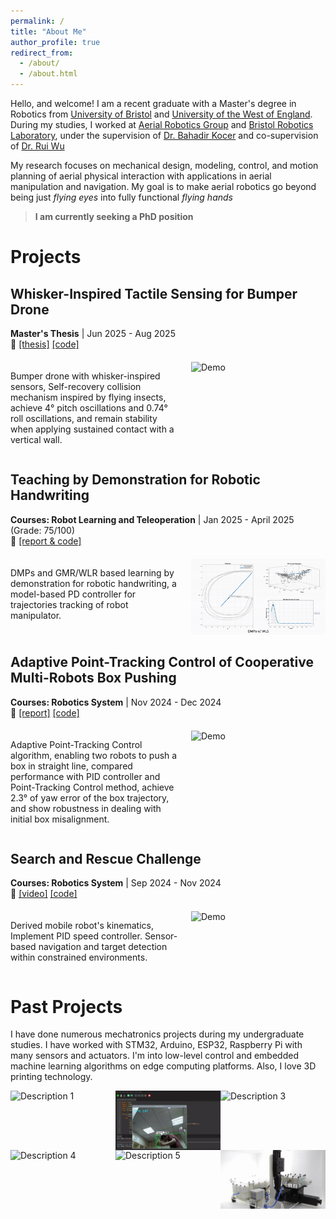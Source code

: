 ```yaml
---
permalink: /
title: "About Me"
author_profile: true
redirect_from: 
  - /about/
  - /about.html
---
```


<a id="project"></a>

Hello, and welcome! I am a recent graduate with a Master's degree in Robotics from [University of Bristol](https://www.bristol.ac.uk) and [University of the West of England](https://www.uwe.ac.uk/). During my studies, I worked at [Aerial Robotics Group](https://aerialroboticsgroup.github.io/) and [Bristol Robotics Laboratory](https://www.bristolroboticslab.com/), under the supervision of [Dr. Bahadir Kocer](](https://www.uwe.ac.uk/)) and co-supervision of [Dr. Rui Wu](linkedin.com/in/wurui1991)

My research focuses on mechanical design, modeling, control, and motion planning of aerial physical interaction with applications in aerial manipulation and navigation. My goal is to make aerial robotics go beyond being just *flying eyes* into fully functional *flying hands*


> **I am currently seeking a PhD position**

<a id="project"></a>

Projects
======

## Whisker-Inspired Tactile Sensing for Bumper Drone

**Master's Thesis** | Jun 2025 - Aug 2025  
🔗 [[thesis]](/files/Dissertation.pdf) [[code]](https://github.com/nongmelt/mavros_flex_control)

<div style="display: flex; align-items: flex-start; gap: 20px; margin: 20px 0;">
  <div style="flex: 2.5;">
    <p>Bumper drone with whisker-inspired sensors, Self-recovery collision mechanism inspired by flying insects, achieve 4&deg; pitch oscillations and 0.74&deg; roll oscillations, and remain stability when applying sustained contact with a vertical wall.</p>
  </div>
  <div style="flex: 2;">
    <img src="/videos/thesis.gif" alt="Demo" style="width: 100%; height: auto;">
  </div>
</div>

## Teaching by Demonstration for Robotic Handwriting

**Courses: Robot Learning and Teleoperation** | Jan 2025 - April 2025 (Grade: 75/100)  
🔗 [[report & code]](/files/dmp.pdf)

<div style="display: flex; align-items: flex-start; gap: 20px; margin: 20px 0;">
  <div style="flex: 2.5;">
    <p>DMPs and GMR/WLR based learning by demonstration for robotic handwriting, a model-based PD controller for trajectories tracking of robot manipulator.</p>
  </div>
  <div style="flex: 2;">
    <img src="/videos/dmp.gif" alt="Demo" style="width: 100%; height: auto;">
  </div>
</div>

## Adaptive Point-Tracking Control of Cooperative Multi-Robots Box Pushing

**Courses: Robotics System** | Nov 2024 - Dec 2024  
🔗 [[report]](/files/pushing.pdf) [[code]](https://github.com/nongmelt/box_pushing)

<div style="display: flex; align-items: flex-start; gap: 20px; margin: 20px 0;">
  <div style="flex: 2.5;">
    <p>Adaptive Point-Tracking Control algorithm, enabling two robots to push a box in straight line, compared performance with PID controller and Point-Tracking Control method, achieve 2.3&deg; of yaw error of the box trajectory, and show robustness in dealing with initial box misalignment.</p>
  </div>
  <div style="flex: 2;">
    <img src="/videos/pushing.gif" alt="Demo" style="width: 100%; height: auto;">
  </div>
</div>

## Search and Rescue Challenge

**Courses: Robotics System** | Sep 2024 - Nov 2024  
🔗 [[video]](https://www.youtube.com/watch?v=bpetnIimU6M) [[code]](https://github.com/nongmelt/3Pi_SAR)

<div style="display: flex; align-items: flex-start; gap: 20px; margin: 20px 0;">
  <div style="flex: 2.5;">
    <p>Derived mobile robot's kinematics, Implement PID speed controller. Sensor-based navigation and target detection within constrained environments.</p>
  </div>
  <div style="flex: 2;">
    <img src="/videos/sar.gif" alt="Demo" style="width: 100%; height: auto;">
  </div>
</div>

Past Projects
======

I have done numerous mechatronics projects during my undergraduate studies. I have worked with STM32, Arduino, ESP32, Raspberry Pi with many sensors and actuators. I'm into low-level control and embedded machine learning algorithms on edge computing platforms. Also, I love 3D printing technology.

<div style="display: grid; grid-template-columns: repeat(3, 1fr); gap: 0px;">
  <img src="videos/gimbal.gif" alt="Description 1" style="width: 100%; height: auto;">
  <img src="videos/objdetection.gif" alt="Description 2" style="width: 100%; height: auto;">
  <img src="videos/turret.gif" alt="Description 3" style="width: 100%; height: auto;">
  <img src="videos/3dprinting.gif" alt="Description 4" style="width: 100%; height: 75%;">
  <img src="videos/m5stack.gif" alt="Description 5" style="width: 100%; height: auto;">
  <img src="videos/chamber.gif" alt="Description 6" style="width: 100%; height: auto;">
</div>
